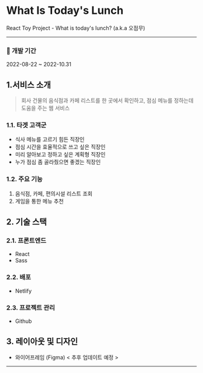 # What Is Today's Lunch
React Toy Project - What is today's lunch? (a.k.a 오점무)

---


### 📆 개발 기간

2022-08-22 ~ 2022-10.31

## 1.서비스 소개
> 회사 건물의 음식점과 카페 리스트를 한 곳에서 확인하고, 점심 메뉴를 정하는데 도움을 주는 웹 서비스

### 1.1. 타겟 고객군
- 식사 메뉴를 고르기 힘든 직장인
- 점심 시간을 효율적으로 쓰고 싶은 직장인
- 미리 알아보고 정하고 싶은 계획형 직장인
- 누가 점심 좀 골라줬으면 좋겠는 직장인

### 1.2. 주요 기능
1. 음식점, 카페, 편의시설 리스트 조회
2. 게임을 통한 메뉴 추천


## 2. 기술 스택

### 2.1. 프론트엔드

- React
- Sass

### 2.2. 배포
- Netlify

### 2.3. 프로젝트 관리
- Github


## 3. 레이아웃 및 디자인
- 와이어프레임 (Figma)
< 추후 업데이트 예정 > 





---
